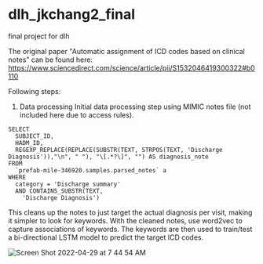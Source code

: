# dlh_jkchang2_final
final project for dlh

The original paper "Automatic assignment of ICD codes based on clinical notes" can be found here: https://www.sciencedirect.com/science/article/pii/S1532046419300322#b0110

Following steps:

1. Data processing
Initial data processing step using MIMIC notes file (not included here due to access rules).
```
SELECT
  SUBJECT_ID,
  HADM_ID,
  REGEXP_REPLACE(REPLACE(SUBSTR(TEXT, STRPOS(TEXT, 'Discharge Diagnosis')),"\n", " "), "\[.*?\]", "") AS diagnosis_note
FROM
  `prefab-mile-346920.samples.parsed_notes` a
WHERE
  category = 'Discharge summary'
  AND CONTAINS_SUBSTR(TEXT,
    'Discharge Diagnosis')
```
This cleans up the notes to just target the actual diagnosis per visit, making it simpler to look for keywords.
With the cleaned notes, use word2vec to capture associations of keywords.
The keywords are then used to train/test a bi-directional LSTM model to predict the target ICD codes.

![Screen Shot 2022-04-29 at 7 44 54 AM](https://user-images.githubusercontent.com/87827828/165938562-de0f26cb-78dc-47e3-9ecb-9c566741613b.png)
